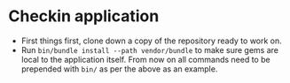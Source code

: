 # Checkin application

* First things first, clone down a copy of the repository ready to work on.
* Run `bin/bundle install --path vendor/bundle` to make sure gems are local to the application itself. From now on all commands need to be prepended with `bin/` as per the above as an example.
